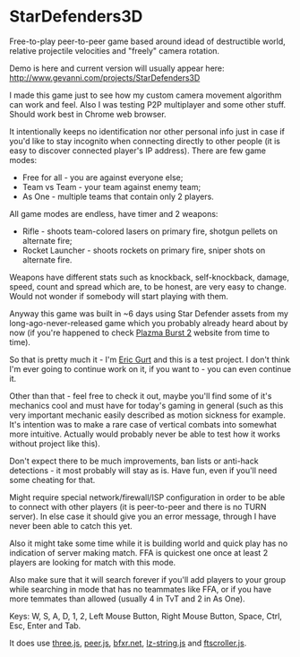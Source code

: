# StarDefenders3D
Free-to-play peer-to-peer game based around idead of destructible world, relative projectile velocities and "freely" camera rotation.

Demo is here and current version will usually appear here:
http://www.gevanni.com/projects/StarDefenders3D

I made this game just to see how my custom camera movement algorithm can work and feel.
Also I was testing P2P multiplayer and some other stuff. Should work best in Chrome web browser.

It intentionally keeps no identification nor other personal info just in case if you'd like to stay incognito when connecting directly to other people (it is easy to discover connected player's IP address).
There are few game modes:
- Free for all - you are against everyone else;
- Team vs Team - your team against enemy team;
- As One - multiple teams that contain only 2 players.

All game modes are endless, have timer and 2 weapons:
- Rifle - shoots team-colored lasers on primary fire, shotgun pellets on alternate fire;
- Rocket Launcher - shoots rockets on primary fire, sniper shots on alternate fire.

Weapons have different stats such as knockback, self-knockback, damage, speed, count and spread which are, to be honest, are very easy to change. Would not wonder if somebody will start playing with them.

Anyway this game was built in ~6 days using Star Defender assets from my long-ago-never-released game which you probably already heard about by now (if you're happened to check <a href='https://www.plazmaburst2.com'>Plazma Burst 2</a> website from time to time).

So that is pretty much it - I'm <a href='http://www.gevanni.com'>Eric Gurt</a> and this is a test project. I don't think I'm ever going to continue work on it, if you want to - you can even continue it.

Other than that - feel free to check it out, maybe you'll find some of it's mechanics cool and must have for today's gaming in general (such as this very important mechanic easily described as motion sickness for example. It's intention was to make a rare case of vertical combats into somewhat more intuitive. Actually would probably never be able to test how it works without project like this).

Don't expect there to be much improvements, ban lists or anti-hack detections - it most probably will stay as is. Have fun, even if you'll need some cheating for that.

Might require special network/firewall/ISP configuration in order to be able to connect with other players (it is peer-to-peer and there is no TURN server). In else case it should give you an error message, through I have never been able to catch this yet.

Also it might take some time while it is building world and quick play has no indication of server making match. FFA is quickest one once at least 2 players are looking for match with this mode.

Also make sure that it will search forever if you'll add players to your group while searching in mode that has no teammates like FFA, or if you have more temmates than allowed (usually 4 in TvT and 2 in As One).

Keys: W, S, A, D, 1, 2, Left Mouse Button, Right Mouse Button, Space, Ctrl, Esc, Enter and Tab.

It does use <a href='https://threejs.org'>three.js</a>, <a href='https://peerjs.com'>peer.js</a>, <a href='https://www.bfxr.net/'>bfxr.net</a>, <a href='http://pieroxy.net/blog/pages/lz-string/index.html'>lz-string.js</a> and <a href='https://github.com/ftlabs/ftscroller'>ftscroller.js</a>.
